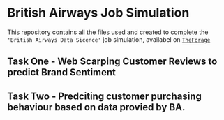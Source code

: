# British Airways Job Simulation

This repository contains all the files used and created to complete the `'British Airways Data Sicence'` job simulation, availabel on  <a href=https://www.theforage.com> `TheForage`</a> 

## Task One - Web Scarping Customer Reviews to predict Brand Sentiment



## Task Two - Predciting customer purchasing behaviour based on data provied by BA.

